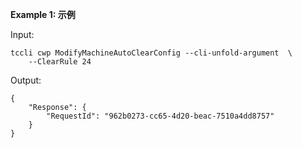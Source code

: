**Example 1: 示例**



Input: 

```
tccli cwp ModifyMachineAutoClearConfig --cli-unfold-argument  \
    --ClearRule 24
```

Output: 
```
{
    "Response": {
        "RequestId": "962b0273-cc65-4d20-beac-7510a4dd8757"
    }
}
```

